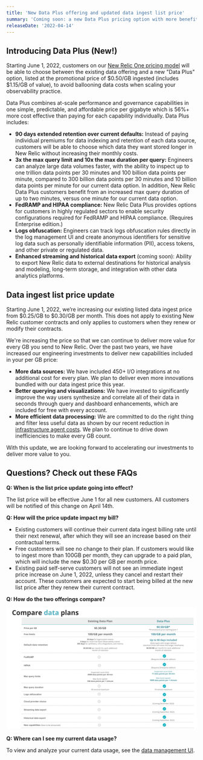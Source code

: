 ```yaml
---
title: 'New Data Plus offering and updated data ingest list price'
summary: 'Coming soon: a new Data Plus pricing option with more benefits, and a data ingest price increase.'
releaseDate: '2022-04-14'
---
```


## Introducing Data Plus (New!) 

Starting June 1, 2022, customers on our [New Relic One pricing model](https://docs.newrelic.com/docs/accounts/original-accounts-billing/original-product-based-pricing/overview-pricing-models) will be able to choose between the existing data offering and a new "Data Plus" option, listed at the promotional price of $0.50/GB ingested (includes $1.15/GB of value), to avoid ballooning data costs when scaling your observability practice. 

Data Plus combines at-scale performance and governance capabilities in one simple, predictable, and affordable price per gigabyte which is 56%+ more cost effective than paying for each capability individually. Data Plus includes: 

* **90 days extended retention over current defaults:** Instead of paying individual premiums for data indexing and retention of each data source, customers will be able to choose which data they want stored longer in New Relic without increasing their monthly costs. 
* **3x the max query limit and 10x the max duration per query:** Engineers can analyze large data volumes faster, with the ability to inspect up to one trillion data points per 30 minutes and 100 billion data points per minute, compared to 300 billion data points per 30 minutes and 10 billion data points per minute for our current data option. In addition, New Relic Data Plus customers benefit from an increased max query duration of up to two minutes, versus one minute for our current data option.
* **FedRAMP and HIPAA compliance:** New Relic Data Plus provides options for customers in highly regulated sectors to enable security configurations required for FedRAMP and HIPAA compliance. (Requires Enterprise edition.)
* **Logs obfuscation:** Engineers can track logs obfuscation rules directly in the log management UI and create anonymous identifiers for sensitive log data such as personally identifiable information (PII), access tokens, and other private or regulated data.
* **Enhanced streaming and historical data export** (coming soon): Ability to export New Relic data to external destinations for historical analysis and modeling, long-term storage, and integration with other data analytics platforms.

## Data ingest list price update 

Starting June 1, 2022, we’re increasing our existing listed data ingest price from $0.25/GB to  $0.30/GB per month. This does not apply to existing New Relic customer contracts and only applies to customers when they renew or modify their contracts. 

We're increasing the price so that we can continue to deliver more value for every GB you send to New Relic. Over the past two years, we have increased our engineering investments to deliver new capabilities included in your per GB price:

* **More data sources:** We have included 450+ I/O integrations at no additional cost for every plan. We plan to deliver even more innovations bundled with our data ingest price this year.
* **Better querying and visualizations:** We have invested to significantly improve the way users synthesize and correlate all of their data in seconds through query and dashboard enhancements, which are included for free with every account.
* **More efficient data processing:** We are committed to do the right thing and filter less useful data as shown by our recent reduction in [infrastructure agent costs](https://docs.newrelic.com/whats-new/2021/12/whats-new-12-15-InfraEC2LowerCosts). We plan to continue to drive down inefficiencies to make every GB count.

With this update, we are looking forward to accelerating our investments to deliver more value to you.

## Questions? Check out these FAQs

**Q: When is the list price update going into effect?**

The list price will be effective June 1 for all new customers. All customers will be notified of this change on April 14th.

**Q: How will the price update impact my bill?**

* Existing customers will continue their current data ingest billing rate until their next renewal, after which they will see an increase based on their contractual terms.  
* Free customers will see no change to their plan. If customers would like to ingest more than 100GB per month, they can upgrade to a paid plan, which will include the new $0.30 per GB per month price.
* Existing paid self-serve customers will not see an immediate ingest price increase on June 1, 2022, unless they cancel and restart their account. These customers are expected to start being billed at the new list price after they renew their current contract. 

**Q: How do the two offerings compare?**

!["A comparison of Data Plus and standard data option"](./images/data_plus_comparison.png "A comparison of Data Plus and standard data option")

**Q: Where can I see my current data usage?**

To view and analyze your current data usage, see the [data management UI](https://docs.newrelic.com/docs/data-apis/manage-data/manage-your-data).
